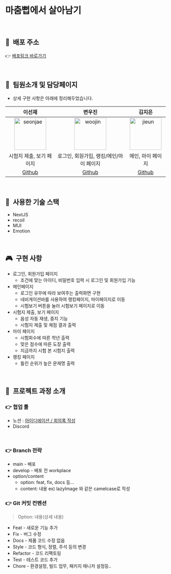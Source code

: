 # 마춤뻡에서 살아남기

<br />

## 🚀&nbsp;&nbsp;배포 주소

👉 [배포링크 바로가기](https://grammer-survive.netlify.app/)

<br/>

## 👩&nbsp;&nbsp;팀원소개 및 담당페이지

- 상세 구현 사항은 아래에 정리해두었습니다.

|                                          이선재                                           |                                          변우진                                           |                                          김지은                                          |
| :---------------------------------------------------------------------------------------: | :---------------------------------------------------------------------------------------: | :--------------------------------------------------------------------------------------: |
| <img src="https://avatars.githubusercontent.com/u/63578094?v=4" width=100 alt="seonjae"/> | <img src="https://avatars.githubusercontent.com/u/68841691?v=4" width=100 alt="woojin" /> | <img src="https://avatars.githubusercontent.com/u/19404865?v=4" width=100 alt="jieun" /> |
|                                 시험지 제출, 보기 페이지                                  |                               로그인, 회원가입, 랭킹/메인/마이 페이지                              |                                    메인, 마이 페이지                                     |
|                           [Github](https://github.com/Sunjae95)                           |                          [Github](https://github.com/Byunwoojin)                          |                           [Github](https://github.com/oranjik)                           |

<br />

## 📌&nbsp;&nbsp;사용한 기술 스택

- NextJS
- recoil
- MUI
- Emotion

<br/>

## 🎮&nbsp;&nbsp;구현 사항

- 로그인, 회원가입 페이지
  - 조건에 맞는 아이디, 비밀번호 입력 시 로그인 및 회원가입 기능
- 메인페이지
  - 로그인 유무에 따라 보여주는 출력화면 구현
  - 네비게이션바를 사용하여 랭킹페이지, 마이페이지로 이동
  - 시험보기 버튼을 눌러 시험보기 페이지로 이동
- 시험지 제출, 보기 페이지
  - 음성 자동 재생, 중지 기능
  - 시험지 제출 및 체점 결과 출력
- 마이 페이지
  - 시험회수에 따른 학년 출력
  - 맞은 점수에 따른 도장 출력
  - 지금까지 시험 본 시험지 출력
- 랭킹 페이지
  - 틀린 순위가 높은 문제명 출력

<br />

## 🧗‍&nbsp;&nbsp;프로젝트 과정 소개

### 👉 협업 툴

- 노션 : [아이디에이션 / 회의록 작성](https://probable-taxi-bb6.notion.site/6ceaaae2dcfd40d4a16aa7bf35659f72)
- Discord

<br />

### 👉 Branch 전략

- main - 배포
- develop - 배포 전 workplace
- option/content
  - option: feat, fix, docs 등...
  - content: 내용 ex) lazyImage 와 같은 camelcase로 작성

### 👉 Git 커밋 컨벤션

> Option: 내용(상세 내용)

- Feat - 새로운 기능 추가
- Fix - 버그 수정
- Docs - 제품 코드 수정 없음
- Style - 코드 형식, 정렬, 주석 등의 변경
- Refactor - 코드 리팩토링
- Test - 테스트 코드 추가
- Chore - 환경설정, 빌드 업무, 패키지 매니저 설정등..

<br />

